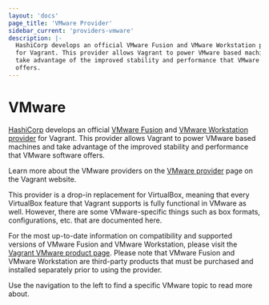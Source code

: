 ```yaml
---
layout: 'docs'
page_title: 'VMware Provider'
sidebar_current: 'providers-vmware'
description: |-
  HashiCorp develops an official VMware Fusion and VMware Workstation provider
  for Vagrant. This provider allows Vagrant to power VMware based machines and
  take advantage of the improved stability and performance that VMware software
  offers.
---
```


# VMware

[HashiCorp](https://www.hashicorp.com) develops an official
[VMware Fusion](https://www.vmware.com/products/fusion/overview.html)
and [VMware Workstation](https://www.vmware.com/products/workstation/)&nbsp;
[provider](/docs/providers/) for Vagrant. This provider allows
Vagrant to power VMware based machines and take advantage of the
improved stability and performance that VMware software offers.

Learn more about the VMware providers on the
[VMware provider](/vmware) page on
the Vagrant website.

This provider is a drop-in replacement for VirtualBox, meaning that every
VirtualBox feature that Vagrant supports is fully functional in VMware as
well. However, there are some VMware-specific things such as box formats,
configurations, etc. that are documented here.

For the most up-to-date information on compatibility and supported versions of
VMware Fusion and VMware Workstation, please visit the
[Vagrant VMware product page](/vmware). Please note
that VMware Fusion and VMware Workstation are third-party products that must be
purchased and installed separately prior to using the provider.

Use the navigation to the left to find a specific VMware topic to read
more about.
